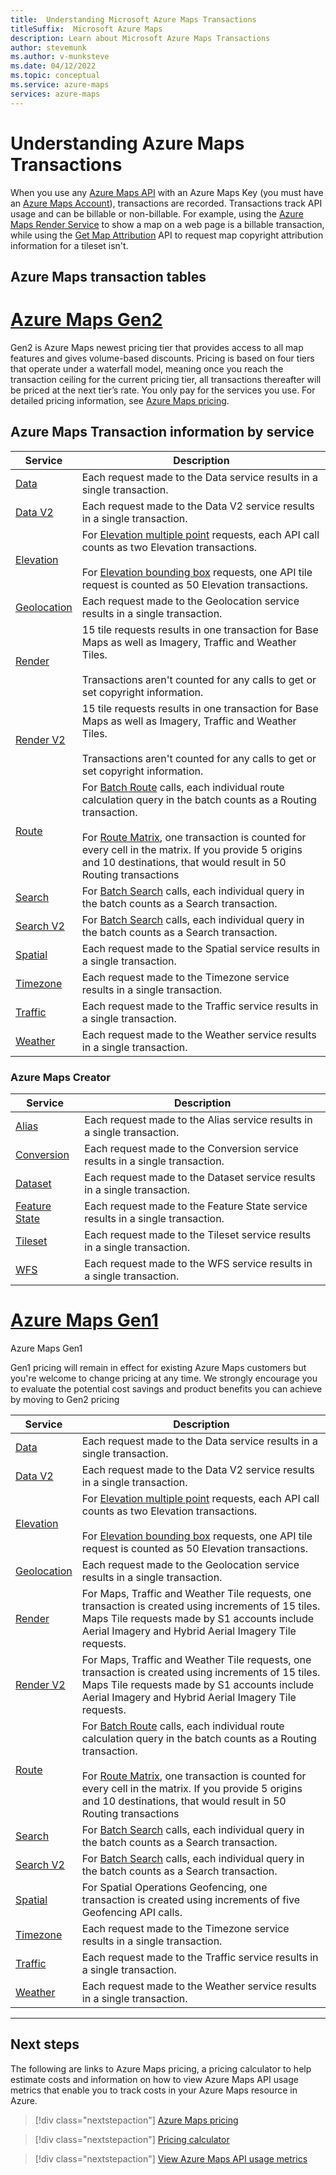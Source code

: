 ```yaml
---
title:  Understanding Microsoft Azure Maps Transactions
titleSuffix:  Microsoft Azure Maps
description: Learn about Microsoft Azure Maps Transactions
author: stevemunk
ms.author: v-munksteve
ms.date: 04/12/2022
ms.topic: conceptual
ms.service: azure-maps
services: azure-maps
---
```


# Understanding Azure Maps Transactions

When you use any [Azure Maps API](/rest/api/maps/) with an Azure Maps Key (you must have an [Azure Maps Account](quick-demo-map-app.md#get-the-primary-key-for-your-account)), transactions are recorded. Transactions track API usage and can be billable or non-billable. For example, using the [Azure Maps Render Service](/rest/api/maps/render-v2) to show a map on a web page is a billable transaction, while using the [Get Map Attribution](/rest/api/maps/render-v2/get-map-attribution) API to request map copyright attribution information for a tileset isn't.  

## Azure Maps transaction tables

# [Azure Maps Gen2](#tab/azure-maps/Gen2)

Gen2 is Azure Maps newest pricing tier that provides access to all map features and gives volume-based discounts. Pricing is based on four tiers that operate under a waterfall model, meaning once you reach the transaction ceiling for the current pricing tier, all transactions thereafter will be priced at the next tier’s rate. You only pay for the services you use. For detailed pricing information, see [Azure Maps pricing](https://azure.microsoft.com/en-us/pricing/details/azure-maps/).

## Azure Maps Transaction information by service

| Service | Description |
|---------|-------------|
| [Data](/rest/api/maps/data-v2) | Each request made to the Data service results in a single transaction. |
| [Data V2](/rest/api/maps/data-v2) | Each request made to the Data V2 service results in a single transaction. |
| [Elevation](/rest/api/maps/elevation) | For [Elevation multiple point](/rest/api/maps/elevation/get-data-for-points) requests, each API call counts as two Elevation transactions.<br/><br/>For [Elevation bounding box](/rest/api/maps/elevation/get-data-for-bounding-box) requests, one API tile request is counted as 50 Elevation transactions. |
| [Geolocation](/rest/api/maps/geolocation) | Each request made to the Geolocation service results in a single transaction. |
| [Render](/rest/api/maps/render) | 15 tile requests results in one transaction for Base Maps as well as Imagery, Traffic and Weather Tiles.<br/><br/>Transactions aren't counted for any calls to get or set copyright information. |
| [Render V2](/rest/api/maps/render-v2) | 15 tile requests results in one transaction for Base Maps as well as Imagery, Traffic and Weather Tiles.<br/><br/>Transactions aren't counted for any calls to get or set copyright information. |
| [Route](/rest/api/maps/route) | For [Batch Route](/rest/api/maps/route/get-route-directions-batch) calls, each individual route calculation query in the batch counts as a Routing transaction.<br/><br/>For [Route Matrix](/rest/api/maps/route/get-route-matrix), one transaction is counted for every cell in the matrix. If you provide 5 origins and 10 destinations, that would result in 50 Routing transactions |
| [Search](/rest/api/maps/search) | For [Batch Search](/rest/api/maps/search/get-geocoding-batch) calls, each individual query in the batch counts as a Search transaction. |
| [Search V2](/rest/api/maps/search-v2) | For [Batch Search](/rest/api/maps/search-v2/get-geocoding-batch) calls, each individual query in the batch counts as a Search transaction. |
| [Spatial](/rest/api/maps/spatial) | Each request made to the Spatial service results in a single transaction. |
| [Timezone](/rest/api/maps/timezone) | Each request made to the Timezone service results in a single transaction. |
| [Traffic](/rest/api/maps/traffic) | Each request made to the Traffic service results in a single transaction. |
| [Weather](/rest/api/maps/weather) | Each request made to the Weather service results in a single transaction. |

<!-- In Bing Maps, any time a synchronous Truck Routing request is made, three transactions are counted. Does this apply also to Azure Maps?-->

### Azure Maps Creator

| Service                                          | Description                                                                     |
|--------------------------------------------------|---------------------------------------------------------------------------------|
| [Alias](/rest/api/maps/v2/alias)                 | Each request made to the Alias service results in a single transaction.         |
| [Conversion](/rest/api/maps/v2/conversion)       | Each request made to the Conversion service results in a single transaction.    |
| [Dataset](/rest/api/maps/v2/dataset)             | Each request made to the Dataset service results in a single transaction.       |
| [Feature State](/rest/api/maps/v2/feature-state) | Each request made to the Feature State service results in a single transaction. |
| [Tileset](/rest/api/maps/v2/tileset)             | Each request made to the Tileset service results in a single transaction.       |
| [WFS](/rest/api/maps/v2/wfs)                     | Each request made to the WFS service results in a single transaction.           |

<!--
| Service          | Unit of measure         | Price  |
|------------------|-------------------------|--------|
| Map provisioning | 1 storage unit per hour | $0.42  |
| Map render       | 1k transactions         | $0.20  |
| Feature state    | 1k transactions         | $0.03  |
| Web feature      | 1k transactions         | $21    |
-->

# [Azure Maps Gen1](#tab/azure-maps/Gen1)

Azure Maps Gen1

Gen1 pricing will remain in effect for existing Azure Maps customers but you're welcome to change pricing at any time. We strongly encourage you to evaluate the potential cost savings and product benefits you can achieve by moving to Gen2 pricing

| Service | Description |
|---------|-------------|
| [Data](/rest/api/maps/data-v2) | Each request made to the Data service results in a single transaction. |
| [Data V2](/rest/api/maps/data-v2) | Each request made to the Data V2 service results in a single transaction. |
| [Elevation](/rest/api/maps/elevation) | For [Elevation multiple point](/rest/api/maps/elevation/get-data-for-points) requests, each API call counts as two Elevation transactions.<br/><br/>For [Elevation bounding box](/rest/api/maps/elevation/get-data-for-bounding-box) requests, one API tile request is counted as 50 Elevation transactions. |
| [Geolocation](/rest/api/maps/geolocation) | Each request made to the Geolocation service results in a single transaction. |
| [Render](/rest/api/maps/render) | For Maps, Traffic and Weather Tile requests, one transaction is created using increments of 15 tiles. Maps Tile requests made by S1 accounts include Aerial Imagery and Hybrid Aerial Imagery Tile requests. |
| [Render V2](/rest/api/maps/render-v2) | For Maps, Traffic and Weather Tile requests, one transaction is created using increments of 15 tiles. Maps Tile requests made by S1 accounts include Aerial Imagery and Hybrid Aerial Imagery Tile requests. |
| [Route](/rest/api/maps/route) | For [Batch Route](/rest/api/maps/route/get-route-directions-batch) calls, each individual route calculation query in the batch counts as a Routing transaction.<br/><br/>For [Route Matrix](/rest/api/maps/route/get-route-matrix), one transaction is counted for every cell in the matrix. If you provide 5 origins and 10 destinations, that would result in 50 Routing transactions |
| [Search](/rest/api/maps/search) | For [Batch Search](/rest/api/maps/search/get-geocoding-batch) calls, each individual query in the batch counts as a Search transaction. |
| [Search V2](/rest/api/maps/search-v2) | For [Batch Search](/rest/api/maps/search-v2/get-geocoding-batch) calls, each individual query in the batch counts as a Search transaction. |
| [Spatial](/rest/api/maps/spatial) | For Spatial Operations Geofencing, one transaction is created using increments of five Geofencing API calls.<br/> |
| [Timezone](/rest/api/maps/timezone) | Each request made to the Timezone service results in a single transaction. |
| [Traffic](/rest/api/maps/traffic) | Each request made to the Traffic service results in a single transaction. |
| [Weather](/rest/api/maps/weather) | Each request made to the Weather service results in a single transaction. |

---

## Next steps

The following are links to Azure Maps pricing, a pricing calculator to help estimate costs and information on how to view Azure Maps API usage metrics that enable you to track costs in your Azure Maps resource in Azure.

> [!div class="nextstepaction"]
> [Azure Maps pricing](https://azure.microsoft.com/en-us/pricing/details/azure-maps/)

> [!div class="nextstepaction"]
> [Pricing calculator](https://azure.microsoft.com/en-us/pricing/calculator/)

> [!div class="nextstepaction"]
> [View Azure Maps API usage metrics](how-to-view-api-usage.md)
